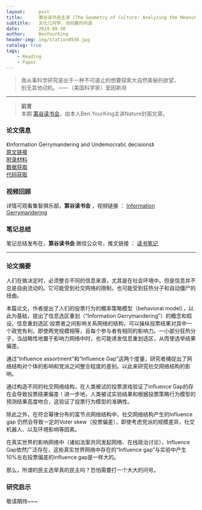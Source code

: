 ```yaml
---
layout:     post
title:      第谷读书会主讲 |The Geometry of Culture: Analyzing the Meanings of Class through Word Embeddings
subtitle:   文化几何学，词向量的内涵
date:       2019-09-30
author:     BenYourKing
header-img: img/station0930.jpg
catalog: true
tags:
    - Reading
    - Paper 
---
```


> 我从事科学研究是出于一种不可遏止的想要探索大自然奥秘的欲望，       
> 别无其他动机。——（美国科学家）爱因斯坦             

***
> **前言**             
> 本期 [第谷读书会](https://space.bilibili.com/233204821/channel/detail?cid=56566)，由本人Ben.YourKing主讲Nature封面文章。         


### 论文信息

《Information Gerrymandering and Undemocratic decisions》         
[原文链接](https://doi.org/10.1038/s41586-019-1507-6)           
[附录材料](https://static-content.springer.com/esm/art%3A10.1038%2Fs41586-019-1507-6/MediaObjects/41586_2019_1507_MOESM1_ESM.pdf)     
[数据获取](https://github.com/jplotkin/InformationGerrymandering.)          
[代码获取](https://github.com/jplotkin/InformationGerrymandering)

### 视频回顾

详情可观看集智俱乐部，**第谷读书会** ，视频链接 ： [Information Gerrymandering](https://www.bilibili.com/video/av68082289)

### 笔记总结

笔记总结发布在，**第谷读书会** 微信公众号，推文链接 ： [读书笔记](https://mp.weixin.qq.com/s/59Llf3FfLLPsBp4qCrSxkA)

***


### 论文摘要

人们在做决定时，必须整合不同的信息来源，尤其是在社会环境中。但是信息并不总是自由流动的。它可能受到社交网络的限制，也可能受到狂热分子和自动僵尸的扭曲。          
        
本篇论文，作者提出了人们的投票行为的概率策略模型（behavioral model），以此为基础，提出了信息选区重划（“Information Gerrymandering”）的概念和假设。信息重划选区:投票者之间影响关系网络的结构，可以操纵投票结果对其中一个政党有利，即使两党规模相等，且每个参与者有相同的影响力。一小部分狂热分子，当战略性地置于影响力网络中时，也可能诱发信息重划选区，从而使选举结果偏差。         

通过“Influence assortment”和“Influence Gap”这两个度量，研究者捕捉出了网络结构对个体的影响和党派之间整合程度的差别。以此来研究社交网络结构的影响。    
        
通过构造不同的社交网络结构，在人类被试的投票游戏验证了influence Gap的存在会导致投票结果偏差！进一步地，人类被试实验结果和根据投票策略行为模型的预测结果高度吻合，这验证了投票行为模型的准确性。      
    
除此之外，在符合幂律分布的富节点网络结构中，社交网络结构产生的Influence gap 仍然会导致一定的Voter skew（投票偏差），即使考虑党派的规模差异，社交机器人、以及环境影响等因素。      
            
在真实世界的影响网络中（诸如法案共同发起网络、在线政治讨论），Influence Gap依然广泛存在，这些真实世界网络中存在的“Influence gap”与实验中产生10%左右投票偏差的influence gap是一样大的。           
        
那么，所谓的民主选举真的民主吗？恐怕需要打一个大大的问号。           
                
                
### 研究启示          
            
敬请期待~~~         
